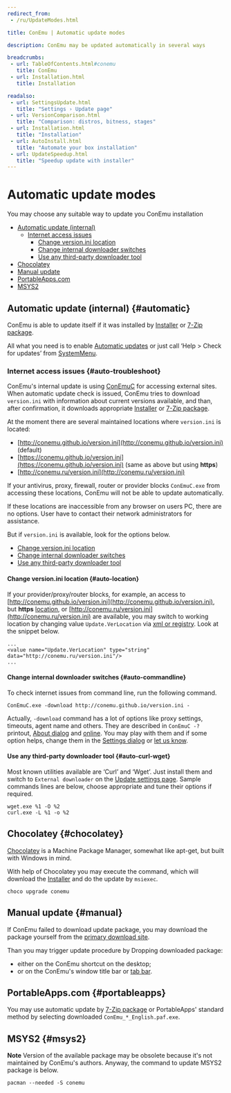 ```yaml
---
redirect_from:
 - /ru/UpdateModes.html

title: ConEmu | Automatic update modes

description: ConEmu may be updated automatically in several ways

breadcrumbs:
 - url: TableOfContents.html#conemu
   title: ConEmu
 - url: Installation.html
   title: Installation

readalso:
 - url: SettingsUpdate.html
   title: "Settings › Update page"
 - url: VersionComparison.html
   title: "Comparison: distros, bitness, stages"
 - url: Installation.html
   title: "Installation"
 - url: AutoInstall.html
   title: "Automate your box installation"
 - url: UpdateSpeedup.html
   title: "Speedup update with installer"
---
```


# Automatic update modes

You may choose any suitable way to update you ConEmu installation

* [Automatic update (internal)](#automatic)
  * [Internet access issues](#auto-troubleshoot)
    * [Change version.ini location](#auto-location)
    * [Change internal downloader switches](#auto-commandline)
    * [Use any third-party downloader tool](#auto-curl-wget)
* [Chocolatey](#chocolatey)
* [Manual update](#manual)
* [PortableApps.com](#portableapps)
* [MSYS2](#msys2)



## Automatic update (internal)   {#automatic}

ConEmu is able to update itself if it was installed by
[Installer](http://conemu.github.io/en/VersionComparison.html#installer)
or
[7-Zip package](http://conemu.github.io/en/VersionComparison.html#zip-package).

All what you need is to enable
[Automatic updates](SettingsUpdate.html)
or just call ‘Help > Check for updates’ from
[SystemMenu](SystemMenu.html).


### Internet access issues   {#auto-troubleshoot}

ConEmu's internal update is using [ConEmuC](ConEmuC.html#Download)
for accessing external sites. When automatic update check is issued,
ConEmu tries to download `version.ini` with information about current
versions available, and than, after confirmation, it downloads appropriate
[Installer](http://conemu.github.io/en/VersionComparison.html#installer)
or
[7-Zip package](http://conemu.github.io/en/VersionComparison.html#zip-package).

At the moment there are several maintained locations where `version.ini` is located:

* [http://conemu.github.io/version.ini](http://conemu.github.io/version.ini) (default)
* [https://conemu.github.io/version.ini](https://conemu.github.io/version.ini) (same as above but using **https**)
* [http://conemu.ru/version.ini](http://conemu.ru/version.ini)

If your antivirus, proxy, firewall, router or provider
blocks `ConEmuC.exe` from accessing these locations,
ConEmu will not be able to update automatically.

If these locations are inaccessible from any browser on users PC,
there are no options. User have to contact their network
administrators for assistance.

But if `version.ini` is available, look for the options below.

* [Change version.ini location](#auto-location)
* [Change internal downloader switches](#auto-commandline)
* [Use any third-party downloader tool](#auto-curl-wget)


#### Change version.ini location   {#auto-location}

If your provider/proxy/router blocks, for example, an access to
[http://conemu.github.io/version.ini](http://conemu.github.io/version.ini),
but **https** [location](https://conemu.github.io/version.ini), or
[http://conemu.ru/version.ini](http://conemu.ru/version.ini) are available,
you may switch to working location by changing value `Update.VerLocation`
via [xml or registry](ConEmuXml.html). Look at the snippet below.

~~~
...
<value name="Update.VerLocation" type="string" data="http://conemu.ru/version.ini"/>
...
~~~


#### Change internal downloader switches   {#auto-commandline}

To check internet issues from command line, run the following command.

~~~
ConEmuC.exe -download http://conemu.github.io/version.ini -
~~~

Actually, `-download` command has a lot of options like proxy settings,
timeouts, agent name and others.
They are described in `ConEmuC -?` printout, [About dialog](AboutDialog.html)
and [online](ConEmuC.html#Download).
You may play with them and if some option helps, change them in the
[Settings dialog](SettingsUpdate.html) or [let us know](Issues.html).


#### Use any third-party downloader tool   {#auto-curl-wget}

Most known utilities available are ‘Curl’ and ‘Wget’.
Just install them and switch to `External downloader`
on the [Update settings page](SettingsUpdate.html).
Sample commands lines are below, choose appropriate
and tune their options if required.

~~~
wget.exe %1 -O %2
curl.exe -L %1 -o %2
~~~



## Chocolatey   {#chocolatey}

[Chocolatey](https://chocolatey.org/) is a Machine Package Manager,
somewhat like apt-get, but built with Windows in mind.

With help of Chocolatey you may execute the command,
which will download the
[Installer](http://conemu.github.io/en/VersionComparison.html#installer)
and do the update by `msiexec`.

~~~
choco upgrade conemu
~~~



## Manual update   {#manual}

If ConEmu failed to download update package, you may download the package yourself
from the [primary download site](Downloads.html).

Than you may trigger update procedure by Dropping downloaded package:

* either on the ConEmu shortcut on the desktop;
* or on the ConEmu's window title bar or [tab bar](TabBar.html).



## PortableApps.com   {#portableapps}

You may use automatic update by
[7-Zip package](http://conemu.github.io/en/VersionComparison.html#zip-package)
or PortableApps' standard method by selecting downloaded `ConEmu_*_English.paf.exe`.



## MSYS2   {#msys2}

**Note** Version of the available package may be obsolete because it's not maintained by ConEmu's authors.
Anyway, the command to update MSYS2 package is below.

~~~
pacman --needed -S conemu
~~~
